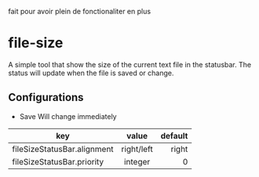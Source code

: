 fait pour avoir plein de fonctionaliter en plus
# file-size

A simple tool that show the size of the current text file in the statusbar.
The status will update when the file is saved or change.

## Configurations

- Save Will change immediately

| key                         | value      |default|
| --------------------------- |:----------:| -----:|
| fileSizeStatusBar.alignment | right/left | right |
| fileSizeStatusBar.priority  | integer    |   0   |
